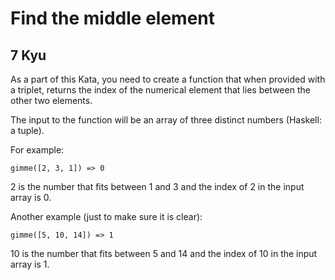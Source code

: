 # Find the middle element
## 7 Kyu

As a part of this Kata, you need to create a function that when provided with a triplet, returns the index of the numerical element that lies between the other two elements.

The input to the function will be an array of three distinct numbers (Haskell: a tuple).

For example:
```
gimme([2, 3, 1]) => 0
```

2 is the number that fits between 1 and 3 and the index of 2 in the input array is 0.

Another example (just to make sure it is clear):
```
gimme([5, 10, 14]) => 1
```

10 is the number that fits between 5 and 14 and the index of 10 in the input array is 1.
